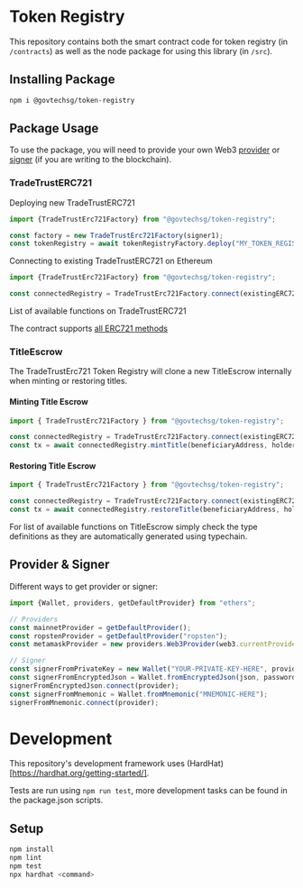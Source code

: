 # Token Registry

This repository contains both the smart contract code for token registry (in `/contracts`) as well as the node package for using this library (in `/src`).

## Installing Package

```sh
npm i @govtechsg/token-registry
```

## Package Usage

To use the package, you will need to provide your own Web3 [provider](https://docs.ethers.io/ethers.js/html/api-providers.html) or [signer](https://docs.ethers.io/ethers.js/html/api-wallet.html) (if you are writing to the blockchain).

### TradeTrustERC721

Deploying new TradeTrustERC721

```ts
import {TradeTrustErc721Factory} from "@govtechsg/token-registry";

const factory = new TradeTrustErc721Factory(signer1);
const tokenRegistry = await tokenRegistryFactory.deploy("MY_TOKEN_REGISTRY", "TKN");
```

Connecting to existing TradeTrustERC721 on Ethereum

```ts
import {TradeTrustErc721Factory} from "@govtechsg/token-registry";

const connectedRegistry = TradeTrustErc721Factory.connect(existingERC721Address, signer1);
```

List of available functions on TradeTrustERC721

The contract supports [all ERC721 methods](http://erc721.org/)

### TitleEscrow

The TradeTrustErc721 Token Registry will clone a new TitleEscrow internally when minting or restoring titles.

#### Minting Title Escrow
```ts
import { TradeTrustErc721Factory } from "@govtechsg/token-registry";

const connectedRegistry = TradeTrustErc721Factory.connect(existingERC721Address, signer);
const tx = await connectedRegistry.mintTitle(beneficiaryAddress, holderAddress, tokenId);
````

#### Restoring Title Escrow
```ts
import { TradeTrustErc721Factory } from "@govtechsg/token-registry";

const connectedRegistry = TradeTrustErc721Factory.connect(existingERC721Address, signer);
const tx = await connectedRegistry.restoreTitle(beneficiaryAddress, holderAddress, existingTokenId);
````

For list of available functions on TitleEscrow simply check the type definitions as they are automatically generated using typechain.

## Provider & Signer

Different ways to get provider or signer:

```ts
import {Wallet, providers, getDefaultProvider} from "ethers";

// Providers
const mainnetProvider = getDefaultProvider();
const ropstenProvider = getDefaultProvider("ropsten");
const metamaskProvider = new providers.Web3Provider(web3.currentProvider); // Will change network automatically

// Signer
const signerFromPrivateKey = new Wallet("YOUR-PRIVATE-KEY-HERE", provider);
const signerFromEncryptedJson = Wallet.fromEncryptedJson(json, password);
signerFromEncryptedJson.connect(provider);
const signerFromMnemonic = Wallet.fromMnemonic("MNEMONIC-HERE");
signerFromMnemonic.connect(provider);
```


# Development
This repository's development framework uses (HardHat)[https://hardhat.org/getting-started/].

Tests are run using `npm run test`, more development tasks can be found in the package.json scripts.
## Setup

```sh
npm install
npm lint
npm test
npx hardhat <command>
```
